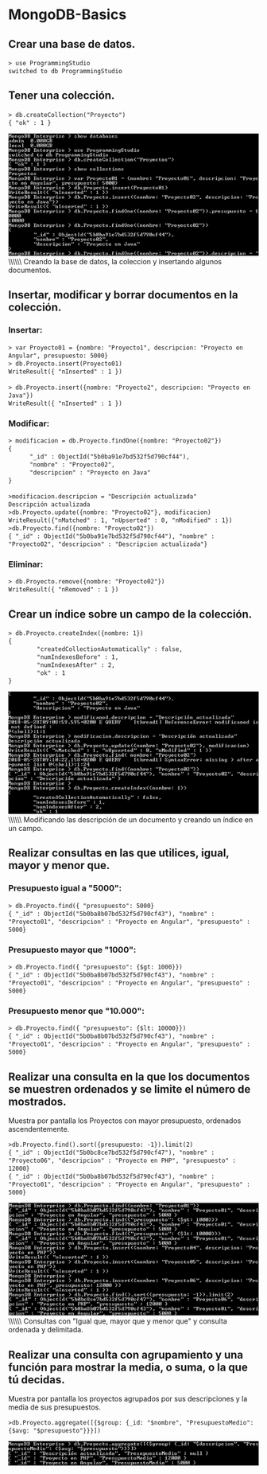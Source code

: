 # MongoDB-Basics

## Crear una base de datos.

```console
> use ProgrammingStudio
switched to db ProgrammingStudio
```

## Tener una colección.

```console
> db.createCollection("Proyecto")
{ "ok" : 1 }
```
<img src="MongoDB.PNG" >
\\\\\\ Creando la base de datos, la coleccion y insertando algunos documentos.

## Insertar, modificar y borrar documentos en la colección.

### Insertar:
```console
> var Proyecto01 = {nombre: "Proyecto1", descripcion: "Proyecto en Angular", presupuesto: 5000}
> db.Proyecto.insert(Proyecto01)
WriteResult({ "nInserted" : 1 })

> db.Proyecto.insert({nombre: "Proyecto2", descripcion: "Proyecto en Java"})
WriteResult({ "nInserted" : 1 })
```

### Modificar:
```console
> modificacion = db.Proyecto.findOne({nombre: "Proyecto02"})
{
      "_id" : ObjectId("5b0ba91e7bd532f5d790cf44"),
      "nombre" : "Proyecto02",
      "descripcion" : "Proyecto en Java"
}

>modificacion.descripcion = "Descripción actualizada"
Descripción actualizada
>db.Proyecto.update({nombre: "Proyecto02"}, modificacion)
WriteResult({"nMatched" : 1, "nUpserted" : 0, "nModified" : 1})
>db.Proyecto.find({nombre: "Proyecto02"})
{ "_id" : ObjectId("5b0ba91e7bd532f5d790cf44"), "nombre" : "Proyecto02", "descripcion" : "Descripcion actualizada"}
```

### Eliminar:
```console
> db.Proyecto.remove({nombre: "Proyecto02"})
WriteResult({ "nRemoved" : 1 })
```

## Crear un índice sobre un campo de la colección.
```console
> db.Proyecto.createIndex({nombre: 1})
{
        "createdCollectionAutomatically" : false,
        "numIndexesBefore" : 1,
        "numIndexesAfter" : 2,
        "ok" : 1
}
```
<img src="MongoDB_04.PNG" >
\\\\\\ Modificando las descripción de un documento y creando un índice en un campo.

## Realizar consultas en las que utilices, igual, mayor y menor que.

### Presupuesto igual a "5000":
```console
> db.Proyecto.find({ "presupuesto": 5000}
{ "_id" : ObjectId("5b0ba8b07bd532f5d790cf43"), "nombre" : "Proyecto01", "descripcion" : "Proyecto en Angular", "presupuesto" : 5000}
```
### Presupuesto mayor que "1000":
```console
> db.Proyecto.find({ "presupuesto": {$gt: 1000}})
{ "_id" : ObjectId("5b0ba8b07bd532f5d790cf43"), "nombre" : "Proyecto01", "descripcion" : "Proyecto en Angular", "presupuesto" : 5000}
```
### Presupuesto menor que "10.000":
```console
> db.Proyecto.find({ "presupuesto": {$lt: 10000}})
{ "_id" : ObjectId("5b0ba8b07bd532f5d790cf43"), "nombre" : "Proyecto01", "descripcion" : "Proyecto en Angular", "presupuesto" : 5000}
```

## Realizar una consulta en la que los documentos se muestren ordenados y se limite el número de mostrados.
Muestra por pantalla los Proyectos con mayor presupuesto, ordenados ascendentemente.
```console
>db.Proyecto.find().sort({presupuesto: -1}).limit(2)
{ "_id" : ObjectId("5b0bc8ce7bd532f5d790cf47"), "nombre" : "Proyecto06", "descripcion" : "Proyecto en PHP", "presupuesto" : 12000}
{ "_id" : ObjectId("5b0ba8b07bd532f5d790cf43"), "nombre" : "Proyecto01", "descripcion" : "Proyecto en Angular", "presupuesto" : 5000}
```
<img src="MongoDB_03.PNG" >
\\\\\\ Consultas con "Igual que, mayor que y menor que" y consulta ordenada y delimitada.

## Realizar una consulta con agrupamiento y una función para mostrar la media, o suma, o la que tú decidas.
Muestra por pantalla los proyectos agrupados por sus descripciones y la media de sus presupuestos.
```console
>db.Proyecto.aggregate([{$group: {_id: "$nombre", "PresupuestoMedio": {$avg: "$presupuesto"}}}])
```
<img src="MongoDB_02.PNG" >

